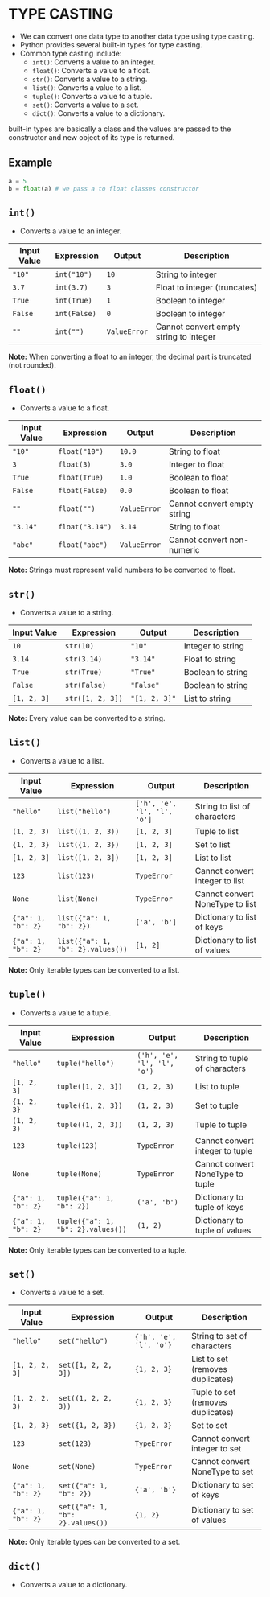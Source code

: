 # TYPE CASTING

- We can convert one data type to another data type using type casting.
- Python provides several built-in types for type casting.
- Common type casting include:
  - `int()`: Converts a value to an integer.
  - `float()`: Converts a value to a float.
  - `str()`: Converts a value to a string.
  - `list()`: Converts a value to a list.
  - `tuple()`: Converts a value to a tuple.
  - `set()`: Converts a value to a set.
  - `dict()`: Converts a value to a dictionary.

built-in types are basically a class and the values are passed to the constructor and new object of its type is returned.

## Example

```python
a = 5
b = float(a) # we pass a to float classes constructor
```

## `int()`

- Converts a value to an integer.

| Input Value | Expression   | Output       | Description                            |
| ----------- | ------------ | ------------ | -------------------------------------- |
| `"10"`      | `int("10")`  | `10`         | String to integer                      |
| `3.7`       | `int(3.7)`   | `3`          | Float to integer (truncates)           |
| `True`      | `int(True)`  | `1`          | Boolean to integer                     |
| `False`     | `int(False)` | `0`          | Boolean to integer                     |
| `""`        | `int("")`    | `ValueError` | Cannot convert empty string to integer |

**Note:** When converting a float to an integer, the decimal part is truncated (not rounded).

## `float()`

- Converts a value to a float.

| Input Value | Expression      | Output       | Description                 |
| ----------- | --------------- | ------------ | --------------------------- |
| `"10"`      | `float("10")`   | `10.0`       | String to float             |
| `3`         | `float(3)`      | `3.0`        | Integer to float            |
| `True`      | `float(True)`   | `1.0`        | Boolean to float            |
| `False`     | `float(False)`  | `0.0`        | Boolean to float            |
| `""`        | `float("")`     | `ValueError` | Cannot convert empty string |
| `"3.14"`    | `float("3.14")` | `3.14`       | String to float             |
| `"abc"`     | `float("abc")`  | `ValueError` | Cannot convert non-numeric  |

**Note:** Strings must represent valid numbers to be converted to float.

## `str()`

- Converts a value to a string.

| Input Value | Expression       | Output        | Description       |
| ----------- | ---------------- | ------------- | ----------------- |
| `10`        | `str(10)`        | `"10"`        | Integer to string |
| `3.14`      | `str(3.14)`      | `"3.14"`      | Float to string   |
| `True`      | `str(True)`      | `"True"`      | Boolean to string |
| `False`     | `str(False)`     | `"False"`     | Boolean to string |
| `[1, 2, 3]` | `str([1, 2, 3])` | `"[1, 2, 3]"` | List to string    |

**Note:** Every value can be converted to a string.

## `list()`

- Converts a value to a list.

| Input Value        | Expression                        | Output                      | Description                     |
| ------------------ | --------------------------------- | --------------------------- | ------------------------------- |
| `"hello"`          | `list("hello")`                   | `['h', 'e', 'l', 'l', 'o']` | String to list of characters    |
| `(1, 2, 3)`        | `list((1, 2, 3))`                 | `[1, 2, 3]`                 | Tuple to list                   |
| `{1, 2, 3}`        | `list({1, 2, 3})`                 | `[1, 2, 3]`                 | Set to list                     |
| `[1, 2, 3]`        | `list([1, 2, 3])`                 | `[1, 2, 3]`                 | List to list                    |
| `123`              | `list(123)`                       | `TypeError`                 | Cannot convert integer to list  |
| `None`             | `list(None)`                      | `TypeError`                 | Cannot convert NoneType to list |
| `{"a": 1, "b": 2}` | `list({"a": 1, "b": 2})`          | `['a', 'b']`                | Dictionary to list of keys      |
| `{"a": 1, "b": 2}` | `list({"a": 1, "b": 2}.values())` | `[1, 2]`                    | Dictionary to list of values    |

**Note:** Only iterable types can be converted to a list.

## `tuple()`

- Converts a value to a tuple.

| Input Value        | Expression                         | Output                      | Description                      |
| ------------------ | ---------------------------------- | --------------------------- | -------------------------------- |
| `"hello"`          | `tuple("hello")`                   | `('h', 'e', 'l', 'l', 'o')` | String to tuple of characters    |
| `[1, 2, 3]`        | `tuple([1, 2, 3])`                 | `(1, 2, 3)`                 | List to tuple                    |
| `{1, 2, 3}`        | `tuple({1, 2, 3})`                 | `(1, 2, 3)`                 | Set to tuple                     |
| `(1, 2, 3)`        | `tuple((1, 2, 3))`                 | `(1, 2, 3)`                 | Tuple to tuple                   |
| `123`              | `tuple(123)`                       | `TypeError`                 | Cannot convert integer to tuple  |
| `None`             | `tuple(None)`                      | `TypeError`                 | Cannot convert NoneType to tuple |
| `{"a": 1, "b": 2}` | `tuple({"a": 1, "b": 2})`          | `('a', 'b')`                | Dictionary to tuple of keys      |
| `{"a": 1, "b": 2}` | `tuple({"a": 1, "b": 2}.values())` | `(1, 2)`                    | Dictionary to tuple of values    |

**Note:** Only iterable types can be converted to a tuple.

## `set()`

- Converts a value to a set.

| Input Value        | Expression                       | Output                 | Description                       |
| ------------------ | -------------------------------- | ---------------------- | --------------------------------- |
| `"hello"`          | `set("hello")`                   | `{'h', 'e', 'l', 'o'}` | String to set of characters       |
| `[1, 2, 2, 3]`     | `set([1, 2, 2, 3])`              | `{1, 2, 3}`            | List to set (removes duplicates)  |
| `(1, 2, 2, 3)`     | `set((1, 2, 2, 3))`              | `{1, 2, 3}`            | Tuple to set (removes duplicates) |
| `{1, 2, 3}`        | `set({1, 2, 3})`                 | `{1, 2, 3}`            | Set to set                        |
| `123`              | `set(123)`                       | `TypeError`            | Cannot convert integer to set     |
| `None`             | `set(None)`                      | `TypeError`            | Cannot convert NoneType to set    |
| `{"a": 1, "b": 2}` | `set({"a": 1, "b": 2})`          | `{'a', 'b'}`           | Dictionary to set of keys         |
| `{"a": 1, "b": 2}` | `set({"a": 1, "b": 2}.values())` | `{1, 2}`               | Dictionary to set of values       |

**Note:** Only iterable types can be converted to a set.

## `dict()`

- Converts a value to a dictionary.
